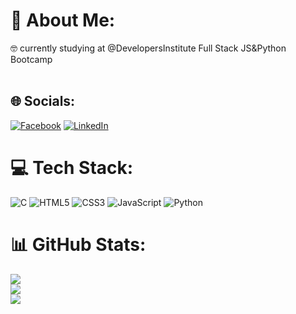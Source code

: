 # 💫 About Me:
🤓 currently studying at @DevelopersInstitute Full Stack JS&Python Bootcamp<br><br>


## 🌐 Socials:
[![Facebook](https://img.shields.io/badge/Facebook-%231877F2.svg?logo=Facebook&logoColor=white)](https:/www.facebook.com/olgasmrnva) [![LinkedIn](https://img.shields.io/badge/LinkedIn-%230077B5.svg?logo=linkedin&logoColor=white)](https://www.linkedin.com/in/olga-smrnva/) 

# 💻 Tech Stack:
![C](https://img.shields.io/badge/c-%2300599C.svg?style=plastic&logo=c&logoColor=white) ![HTML5](https://img.shields.io/badge/html5-%23E34F26.svg?style=plastic&logo=html5&logoColor=white) ![CSS3](https://img.shields.io/badge/css3-%231572B6.svg?style=plastic&logo=css3&logoColor=white) ![JavaScript](https://img.shields.io/badge/javascript-%23323330.svg?style=plastic&logo=javascript&logoColor=%23F7DF1E) ![Python](https://img.shields.io/badge/python-3670A0?style=plastic&logo=python&logoColor=ffdd54)
# 📊 GitHub Stats:
![](https://github-readme-stats.vercel.app/api?username=olga-smrnva&theme=default&hide_border=true&include_all_commits=false&count_private=false)<br/>
![](https://github-readme-streak-stats.herokuapp.com/?user=olga-smrnva&theme=default&hide_border=true)<br/>
![](https://github-readme-stats.vercel.app/api/top-langs/?username=olga-smrnva&theme=default&hide_border=true&include_all_commits=false&count_private=false&layout=compact)

